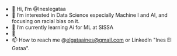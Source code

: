 - 👋 Hi, I’m @Ineslegataa
- 👀 I’m interested in Data Science especially Machine l and AI, and focusing on racial bias on it.
- 🌱 I’m currently learning Ai for ML at SISSA
- 💞️ 
- 📫 How to reach me @elgataaines@gmail.com or Linkedln "Ines El Gataa".

<!---
Ineslegataa/Ineslegataa is a ✨ special ✨ repository because its `README.md` (this file) appears on your GitHub profile.
You can click the Preview link to take a look at your changes.
--->
